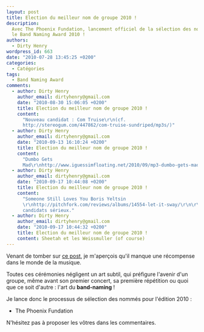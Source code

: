 ```yaml
---
layout: post
title: Election du meilleur nom de groupe 2010 !
description:
  Avec The Phoenix Fundation, lancement officiel de la sélection des nommés pour
  le Band Naming Award 2010 !
authors:
  - Dirty Henry
wordpress_id: 663
date: "2010-07-28 13:45:25 +0200"
categories:
  - Catégories
tags:
  - Band Naming Award
comments:
  - author: Dirty Henry
    author_email: dirtyhenry@gmail.com
    date: "2010-08-30 15:06:05 +0200"
    title: Election du meilleur nom de groupe 2010 !
    content:
      "Nouveau candidat : Com Truise\r\n(cf.
      http://stereogum.com/447862/com-truise-sundriped/mp3s/)"
  - author: Dirty Henry
    author_email: dirtyhenry@gmail.com
    date: "2010-09-13 16:10:24 +0200"
    title: Election du meilleur nom de groupe 2010 !
    content:
      "Dumbo Gets
      Mad\r\nhttp://www.iguessimfloating.net/2010/09/mp3-dumbo-gets-mad-plumy-tale.html"
  - author: Dirty Henry
    author_email: dirtyhenry@gmail.com
    date: "2010-09-17 10:44:08 +0200"
    title: Election du meilleur nom de groupe 2010 !
    content:
      "Someone Still Loves You Boris Yeltsin
      \r\nhttp://pitchfork.com/reviews/albums/14554-let-it-sway/\r\n\r\nDelorean\r\n\r\nDes
      candidats sérieux."
  - author: Dirty Henry
    author_email: dirtyhenry@gmail.com
    date: "2010-09-17 10:44:32 +0200"
    title: Election du meilleur nom de groupe 2010 !
    content: Sheetah et les Weissmuller (of course)
---
```


Venant de tomber sur
[ce post](http://iguessimfloating.blogspot.com/2010/07/video-phoenix-foundation-pot.html),
je m'aperçois qu'il manque une récompense dans le monde de la musique.

Toutes ces cérémonies négligent un art subtil, qui préfigure l'avenir d'un
groupe, même avant son premier concert, sa première répétition ou quoi que ce
soit d'autre : l'art du **band-naming** !

Je lance donc le processus de sélection des nommés pour l'édition 2010 :

- The Phoenix Fundation

N'hésitez pas à proposer les vôtres dans les commentaires.
